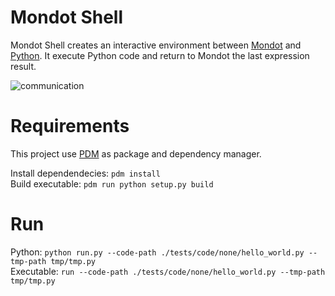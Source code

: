 # Mondot Shell
Mondot Shell creates an interactive environment between [Mondot](https://github.com/thiagola92/Mondot) and [Python](https://www.python.org/). It execute Python code and return to Mondot the last expression result.

![communication](https://user-images.githubusercontent.com/9352894/135046656-69973ac1-bf75-47ce-ac46-7d7e62168c18.png)

# Requirements
This project use [PDM](https://github.com/pdm-project/pdm) as package and dependency manager.  

Install dependendecies: `pdm install`  
Build executable: `pdm run python setup.py build`  

# Run
Python: `python run.py --code-path ./tests/code/none/hello_world.py --tmp-path tmp/tmp.py`  
Executable: `run --code-path ./tests/code/none/hello_world.py --tmp-path tmp/tmp.py`  